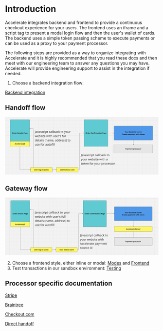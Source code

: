 # Introduction

Accelerate integrates backend and frontend to provide a continuous checkout experience for your users. The frontend uses an iframe and a script tag to present a modal login flow and then the user's wallet of cards. The backend uses a simple token passing scheme to execute payments or can be used as a proxy to your payment processor.

The following steps are provided as a way to organize integrating with Accelerate and it is highly recommended that you read these docs and then meet with our engineering team to answer any questions you may have. Accelerate will provide engineering support to assist in the integration if needed.

1. Choose a backend integration flow:

[Backend integration](setup/backend.md)

## Handoff flow

![Handoff diagram](handoff.png)

## Gateway flow

![Gateway diagram](gateway.png)

2. Choose a frontend style, either inline or modal: [Modes](setup/modes.md) and [Frontend](setup/frontend.md)
3. Test transactions in our sandbox environment: [Testing](setup/testing.md)

## Processor specific documentation

[Stripe](integrations/stripe.md)

[Braintree](integrations/braintree.md)

[Checkout.com](integrations/checkoutdotcom.md)

[Direct handoff](integrations/handoffdirect.md)
